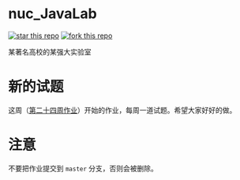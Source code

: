 # nuc_JavaLab
[![star this repo](http://github-svg-buttons.herokuapp.com/star.svg?user=youngxhui&repo=nuc_JavaLab&style=flat&background=1081C1)](http://github.com/youngxhui/nuc_JavaLab)  [![fork this repo](http://github-svg-buttons.herokuapp.com/fork.svg?user=youngxhui&repo=nuc_JavaLab&style=flat&background=1081C1)](http://github.com/youngxhui/nuc_JavaLab/fork)

某著名高校的某强大实验室

# 新的试题

这周（[第二十四周作业](https://github.com/youngxhui/nuc_JavaLab/tree/master/%E7%AC%AC%E4%BA%8C%E5%8D%81%E5%9B%9B%E5%91%A8%E4%BD%9C%E4%B8%9A)）开始的作业，每周一道试题。希望大家好好的做。

# 注意

不要把作业提交到 `master` 分支，否则会被删除。

